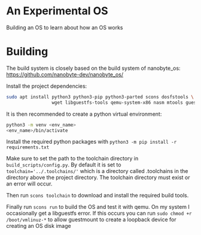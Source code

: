 # An Experimental OS

Building an OS to learn about how an OS works

# Building

The build system is closely based on the build system of nanobyte_os:
https://github.com/nanobyte-dev/nanobyte_os/

Install the project dependencies:

```sh
sudo apt install python3 python3-pip python3-parted scons dosfstools \
                 wget libguestfs-tools qemu-system-x86 nasm mtools guestmount
```

It is then recommended to create a python virtual environment:

```sh
python3 -m venv <env_name>
<env_name>/bin/activate
```

Install the required python packages with `python3 -m pip install -r requirements.txt`

Make sure to set the path to the toolchain directory in `build_scripts/config.py`.
By default it is set to `toolchain='../.toolchains/'` which is a directory
called .toolchains in the directory above the project directory. The toolchain
directory must exist or an error will occur.

Then run `scons toolchain` to download and install the required build tools.

Finally run `scons run` to build the OS and test it with qemu. On my system I
occasionally get a libguestfs error. If this occurs you can run `sudo chmod +r /boot/vmlinuz-*`
to allow guestmount to create a loopback device for creating an OS disk image

